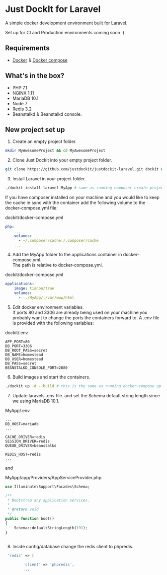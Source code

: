 # Just DockIt for Laravel
A simple docker development environment built for Laravel.

Set up for CI and Production environments coming soon :)

## Requirements
- [Docker](https://docs.docker.com/engine/installation/) & [Docker compose](https://docs.docker.com/compose/install/)

## What's in the box?
- PHP 7.1
- NGINX 1.11
- MariaDB 10.1
- Node 7
- Redis 3.2
- Beanstalkd & Beanstalkd console.

## New project set up
1) Create an empty project folder.
```bash
mkdir MyAwesomeProject && cd MyAwesomeProject
```

2) Clone Just Dockit into your empty project folder.
```bash
git clone https://github.com/justdockit/justdockit-laravel.git dockit && cd dockit
```

3) Install Laravel in your project folder. 
```bash
./dockit install-laravel MyApp # same as running composer create-project --prefer-dist laravel/laravel MyApp
```
If you have composer installed on your machine and you would like to keep the cache in 
sync with the container add the following volume to the docker-compose.yml file:

dockit/docker-compose.yml
```yaml
php:
    ...
    volumes:
      - ~/.composer/cache:/.composer/cache 
    ...
```

4) Add the MyApp folder to the applications container in docker-compose.yml.  
The path is relative to docker-compose.yml.

dockit/docker-compose.yml
```yaml
applications:
    image: tianon/true
    volumes:
      - ../MyApp/:/var/www/html
```

5) Edit docker environment variables.  
If ports 80 and 3306 are already being used on your machine you probably 
want to change the ports the containers forward to. A .env file is 
provided with the following variables:  

dockit/.env 
```
APP_PORT=80
DB_PORT=3306
DB_ROOT_PASS=secret
DB_NAME=homestead
DB_USER=homestead
DB_PASS=secret
BEANSTALKD_CONSOLE_PORT=2080
```

6) Build images and start the containers.
```bash
./dockit up -d --build # this is the same as running docker-compose up -d --build
```

7) Update laravels .env file. and set the Schema default string length since we 
using MariaDB 10.1.  

MyApp/.env
```
...
DB_HOST=mariadb
...

CACHE_DRIVER=redis
SESSION_DRIVER=redis
QUEUE_DRIVER=beanstalkd

REDIS_HOST=redis
...
```
and

MyApp/app/Providers/AppServiceProvider.php
```php
use Illuminate\Support\Facades\Schema;

/**
 * Bootstrap any application services.
 *
 * @return void
 */
public function boot()
{
    Schema::defaultStringLength(191);
}
  
```

8) Inside config/database change the redis client to phpredis.
```php
 'redis' => [

        'client' => 'phpredis',
        ...
```

